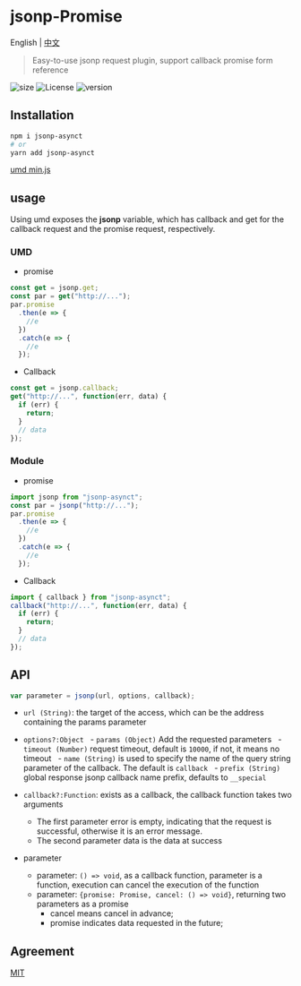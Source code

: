 # jsonp-Promise

English | [中文](/README.md)

> Easy-to-use jsonp request plugin, support callback promise form reference

![size](https://img.shields.io/badge/size-1.33kb-brightgreen) ![License](https://img.shields.io/badge/License-MIT-brightgreen) ![version ](https://img.shields.io/badge/version-v1.0.0-brightgreen)

## Installation

```sh
npm i jsonp-asynct
# or
yarn add jsonp-asynct
```

[umd min.js](/dist/main.min.js)

## usage

Using umd exposes the **jsonp** variable, which has callback and get for the callback request and the promise request, respectively.

### UMD

- promise

```js
const get = jsonp.get;
const par = get("http://...");
par.promise
  .then(e => {
    //e
  })
  .catch(e => {
    //e
  });
```

- Callback

```js
const get = jsonp.callback;
get("http://...", function(err, data) {
  if (err) {
    return;
  }
  // data
});
```

### Module

- promise

```js
import jsonp from "jsonp-asynct";
const par = jsonp("http://...");
par.promise
  .then(e => {
    //e
  })
  .catch(e => {
    //e
  });
```

- Callback

```js
import { callback } from "jsonp-asynct";
callback("http://...", function(err, data) {
  if (err) {
    return;
  }
  // data
});
```

## API

```js
var parameter = jsonp(url, options, callback);
```

- `url (String)`: the target of the access, which can be the address containing the params parameter
- `options?:Object`
    - `params (Object)` Add the requested parameters
    - `timeout (Number)` request timeout, default is `10000`, if not, it means no timeout
    - `name (String)` is used to specify the name of the query string parameter of the callback. The default is `callback`
    - `prefix (String)` global response jsonp callback name prefix, defaults to `__special`
- `callback?:Function`: exists as a callback, the callback function takes two arguments

  - The first parameter error is empty, indicating that the request is successful, otherwise it is an error message.
  - The second parameter data is the data at success

- parameter
  - parameter: `() => void`, as a callback function, parameter is a function, execution can cancel the execution of the function
  - parameter: `{promise: Promise, cancel: () => void}`, returning two parameters as a promise
    - cancel means cancel in advance;
    - promise indicates data requested in the future;

## Agreement

[MIT](/LICENSE)
